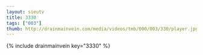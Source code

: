 ```yaml
--- 
layout: sieutv
title: 3330
tags: ["003"]
thumb: http://drainmainvein.com/media/videos/tmb/000/003/330/player.jpg
---
```

{% include drainmainvein key="3330" %} 
